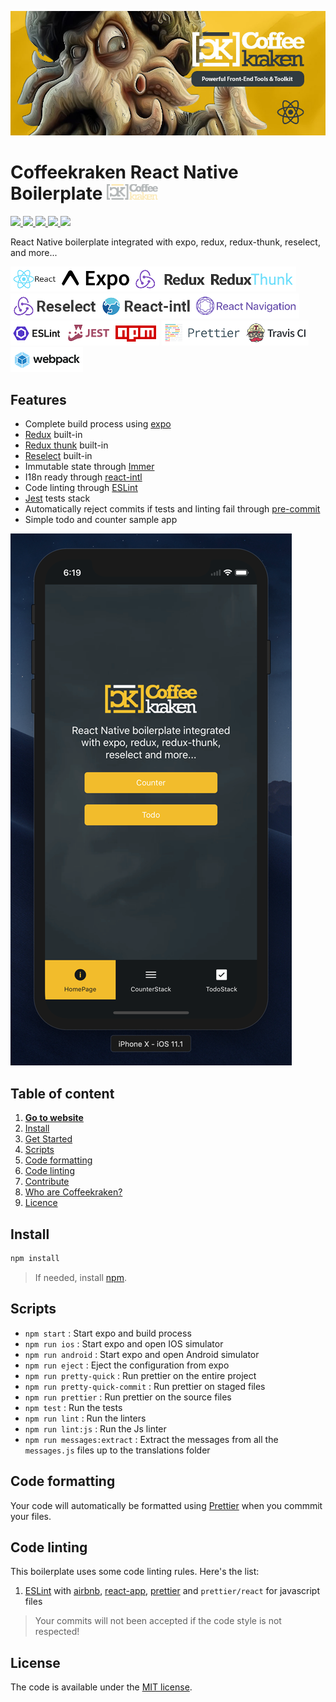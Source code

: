 ![Coffeekraken HTML Boilerplate](/.resources/doc-header.jpg)

# Coffeekraken React Native Boilerplate <img src="/.resources/coffeekraken-logo.jpg" height="25px" />

<p>
	<!-- <a href="https://travis-ci.org/coffeekraken/react-native-boilerplate">
		<img src="https://img.shields.io/travis/coffeekraken/reac-nativet-boilerplate.svg?style=flat-square" />
	</a> -->
	<!-- <a href="https://www.npmjs.com/package/{package-name}">
		<img src="https://img.shields.io/npm/v/{package-name}.svg?style=flat-square" />
	</a> -->
	<!-- <a href="https://github.com/coffeekraken/react-native-boilerplate/blob/master/LICENSE.txt">
		<img src="https://img.shields.io/npm/l/{package-name}.svg?style=flat-square" />
	</a> -->
	<!-- <a href="https://github.com/coffeekraken/react-native-boilerplate">
		<img src="https://img.shields.io/npm/dt/{package-name}.svg?style=flat-square" />
	</a>
	<a href="https://github.com/coffeekraken/react-native-boilerplate">
		<img src="https://img.shields.io/github/forks/coffeekraken/reac-nativet-boilerplate.svg?style=social&label=Fork&style=flat-square" />
	</a>
	<a href="https://github.com/coffeekraken/react-native-boilerplate">
		<img src="https://img.shields.io/github/stars/coffeekraken/reac-nativet-boilerplate.svg?style=social&label=Star&style=flat-square" />
	</a>-->
  <a href="https://github.com/coffeekraken/react-native-boilerplate">
    <img src="https://img.shields.io/david/coffeekraken/reac-nativet-boilerplate.svg?style=flat-square" />
  </a>
  <a href="https://github.com/coffeekraken/react-native-boilerplate">
    <img src="https://img.shields.io/david/dev/coffeekraken/reac-nativet-boilerplate.svg?style=flat-square" />
  </a>
  <a href="https://github.com/Coffeekraken/react-native-boilerplate/blob/master/LICENSE.txt">
    <img src="https://img.shields.io/github/license/mashape/apistatus.svg?style=flat-square" />
  </a>
	<a href="https://twitter.com/coffeekrakenio">
		<img src="https://img.shields.io/twitter/url/http/coffeekrakenio.svg?style=social&style=flat-square" />
	</a>
	<a href="https://coffeekraken.io">
		<img src="https://img.shields.io/twitter/url/http/shields.io.svg?style=flat-square&label=https://coffeekraken.io&colorB=f2bc2b&style=flat-square" />
	</a>
</p>

React Native boilerplate integrated with expo, redux, redux-thunk, reselect, and more...

<img src="/.resources/react.png" title="React" height="40px" /><img src="/.resources/expo.png" title="Expo" height="40px" /><img src="/.resources/redux.png" title="Redux" height="40px" /><img src="/.resources/thunk.png" title="Redux Thunk" height="40px" /><img src="/.resources/reselect.png" title="Redux Reselect" height="40px" /><img src="/.resources/react-intl.png" title="React intl" height="40px" /><img src="/.resources/react-navigation.png" title="React navigation" height="40px" /><img src="/.resources/eslint.png" title="ESLint" height="40px" /><img src="/.resources/jest.png" title="Jest" height="40px" /><img src="/.resources/npm.png" title="NPM" height="40px" />
<img src="/.resources/prettier.png" title="Prettier" height="40px" /><img src="/.resources/travisci.png" title="Travis CI" height="40px" /><img src="/.resources/webpack.png" title="Webpack" height="40px" />

## Features

- Complete build process using [expo](https://expo.io/)
- [Redux](https://redux.js.org/) built-in
- [Redux thunk](https://github.com/reduxjs/redux-thunk) built-in
- [Reselect](https://github.com/reduxjs/reselect) built-in
- Immutable state through [Immer](https://github.com/mweststrate/immer)
- I18n ready through [react-intl](https://github.com/yahoo/react-intl)
- Code linting through [ESLint](https://eslint.org/)
- [Jest](https://jestjs.io/) tests stack
- Automatically reject commits if tests and linting fail through [pre-commit](https://www.npmjs.com/package/pre-commit)
- Simple todo and counter sample app

![Coffeekraken React Native Boilerplate](/.resources/app-preview-ios.png)

## Table of content

1. **[Go to website](https://coffeekraken.io)**
2. [Install](#readme-install)
3. [Get Started](#readme-get-started)
4. [Scripts](#readme-scripts)
5. [Code formatting](#readme-code-formatting)
6. [Code linting](#readme-code-linting)
7. [Contribute](https://github.com/Coffeekraken/coffeekraken/blob/master/contribute.md)
8. [Who are Coffeekraken?](https://github.com/Coffeekraken/coffeekraken/blob/master/who-are-we.md)
9. [Licence](#readme-license)

<a name="readme-install"></a>

## Install

```sh
npm install
```

> If needed, install [npm](https://www.npmjs.com/get-npm).

<a id="readme-scripts"></a>

## Scripts

- `npm start` : Start expo and build process
- `npm run ios` : Start expo and open IOS simulator
- `npm run android` : Start expo and open Android simulator
- `npm run eject` : Eject the configuration from expo
- `npm run pretty-quick` : Run prettier on the entire project
- `npm run pretty-quick-commit` : Run prettier on staged files
- `npm run prettier` : Run prettier on the source files
- `npm test` : Run the tests
- `npm run lint` : Run the linters
- `npm run lint:js` : Run the Js linter
- `npm run messages:extract` : Extract the messages from all the `messages.js` files up to the translations folder

<a id="readme-code-formatting"></a>

## Code formatting

Your code will automatically be formatted using [Prettier](https://prettier.io/) when you commmit your files.

<a id="readme-code-linting"></a>

## Code linting

This boilerplate uses some code linting rules. Here's the list:

1. [ESLint](https://eslint.org/) with [airbnb](https://www.npmjs.com/package/eslint-config-airbnb), [react-app](https://www.npmjs.com/package/eslint-config-react-app), [prettier](https://github.com/prettier/eslint-config-prettier) and `prettier/react` for javascript files

> Your commits will not been accepted if the code style is not respected!

<a name="readme-license"></a>

## License

The code is available under the [MIT license](LICENSE.txt).
